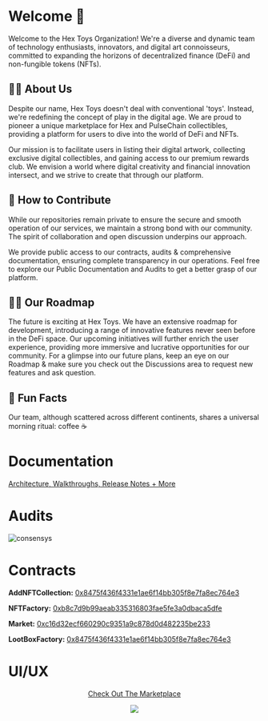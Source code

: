# Welcome 👋
Welcome to the Hex Toys Organization! We're a diverse and dynamic team of technology enthusiasts, innovators, and digital art connoisseurs, committed to expanding the horizons of decentralized finance (DeFi) and non-fungible tokens (NFTs).

## 🙋‍♀️ About Us
Despite our name, Hex Toys doesn't deal with conventional 'toys'. Instead, we're redefining the concept of play in the digital age. We are proud to pioneer a unique marketplace for Hex and PulseChain collectibles, providing a platform for users to dive into the world of DeFi and NFTs.

Our mission is to facilitate users in listing their digital artwork, collecting exclusive digital collectibles, and gaining access to our premium rewards club. We envision a world where digital creativity and financial innovation intersect, and we strive to create that through our platform.

## 🌈 How to Contribute
While our repositories remain private to ensure the secure and smooth operation of our services, we maintain a strong bond with our community. The spirit of collaboration and open discussion underpins our approach.

We provide public access to our contracts, audits & comprehensive documentation, ensuring complete transparency in our operations. Feel free to explore our Public Documentation and Audits to get a better grasp of our platform.

## 👩‍💻 Our Roadmap
The future is exciting at Hex Toys. We have an extensive roadmap for development, introducing a range of innovative features never seen before in the DeFi space. Our upcoming initiatives will further enrich the user experience, providing more immersive and lucrative opportunities for our community. For a glimpse into our future plans, keep an eye on our Roadmap & make sure you check out the Discussions area to request new features and ask question. 

## 🍿 Fun Facts
Our team, although scattered across different continents, shares a universal morning ritual: coffee ☕️ 


# Documentation

<a href="https://github.com/Hex-Toys/.github">Architecture, Walkthroughs, Release Notes + More</a>

# Audits 
![consensys](https://github.com/Hex-Toys/.github/assets/68435861/edb164c9-32fd-47a9-adb3-590ab3748a2f)



# Contracts


**AddNFTCollection:**
<a href="https://scan.pulsechain.com/address/0x8475F436F4331e1Ae6F14Bb305F8E7fa8eC764E3">0x8475f436f4331e1ae6f14bb305f8e7fa8ec764e3</a>


**NFTFactory:**
<a href="https://scan.pulsechain.com/address/0xb8c7d9b99aeab335316803fae5fe3a0dbaca5dfe">0xb8c7d9b99aeab335316803fae5fe3a0dbaca5dfe</a>


**Market:**
<a href="https://scan.pulsechain.com/address/0xc16d32ecf660290c9351a9c878d0d482235be233">0xc16d32ecf660290c9351a9c878d0d482235be233</a>


**LootBoxFactory:**
<a href="https://scan.pulsechain.com/address/0x8475F436F4331e1Ae6F14Bb305F8E7fa8eC764E3">0x8475f436f4331e1ae6f14bb305f8e7fa8ec764e3</a>


# UI/UX





<p align="center">
  <a href="https://marketplace.hex.toys">Check Out The Marketplace</a>

</p>
<p align="center">
  <img src="https://user-images.githubusercontent.com/68435861/253161452-809537d0-3597-4454-a499-ed13590ee819.png" />


</p>










